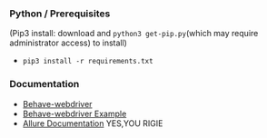 ### Python / Prerequisites

(Pip3 install: download and `python3 get-pip.py`(which may require administrator access) to install)

* `pip3 install -r requirements.txt`


### Documentation
* [Behave-webdriver](https://pypi.org/project/behave-webdriver/)
* [Behave-webdriver Example](https://github.com/behave/behave)
* [Allure Documentation](https://pypi.org/project/allure-behave/)
YES,YOU RIGIE
